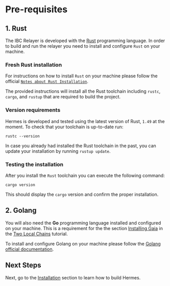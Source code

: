 # Pre-requisites

## 1. Rust

The IBC Relayer is developed with the [Rust](https://www.rust-lang.org) programming language. In order to build and run the relayer you need to install and configure `Rust` on your machine.

### Fresh Rust installation

For instructions on how to install `Rust` on your machine please follow the official [`Notes about Rust Installation`](https://www.rust-lang.org/tools/install).

The provided instructions will install all the Rust toolchain including `rustc`, `cargo`, and `rustup` that are required to build the project.

### Version requirements

Hermes is developed and tested using the latest version of Rust, `1.49` at 
the moment. To check that your toolchain is up-to-date run:

```shell
rustc --version
```

In case you already had installed the Rust toolchain in the past, you can 
update your installation by running `rustup update`.

### Testing the installation

After you install the `Rust` toolchain you can execute the following command:

```shell
cargo version
```

This should display the `cargo` version and confirm the proper installation.

## 2. Golang

You will also need the __Go__ programming language installed and configured on your machine. This is a requirement for the the section [Installing Gaia](./tutorials/local-chains/gaia.md) in the [Two Local Chains](./tutorials/local-chains/index.md) tutorial.

To install and configure Golang on your machine please follow the [Golang official documentation](https://golang.org/doc/install).

## Next Steps

Next, go to the [Installation](./installation.md) section to learn how to build Hermes.
